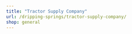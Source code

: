 ```yaml
---
title: "Tractor Supply Company"
url: /dripping-springs/tractor-supply-company/
shop: general
---
```

